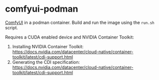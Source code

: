 # comfyui-podman

[ComfyUI](https://github.com/comfyanonymous/ComfyUI) in a podman container. Build and run the image using the `run.sh` script.

Requires a CUDA enabled device and NVIDIA Container Toolkit: 
1. Installing NVIDIA Container Toolkit: https://docs.nvidia.com/datacenter/cloud-native/container-toolkit/latest/cdi-support.html
2. Generating the CDI specification: https://docs.nvidia.com/datacenter/cloud-native/container-toolkit/latest/cdi-support.html
